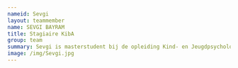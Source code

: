 ```yaml
---
nameid: Sevgi
layout: teammember
name: SEVGI BAYRAM
title: Stagiaire KibA
group: team
summary: Sevgi is masterstudent bij de opleiding Kind- en Jeugdpsychologie aan de Universiteit Leiden en loopt stage bij het KibA project.
image: /img/Sevgi.jpg
---
```


